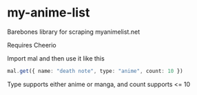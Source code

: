 # my-anime-list

Barebones library for scraping myanimelist.net

Requires Cheerio

Import mal and then use it like this
```ts
mal.get({ name: "death note", type: "anime", count: 10 })
```

Type supports either anime or manga, and count supports <= 10

